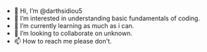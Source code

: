 - 👋 Hi, I’m @darthsidiou5
- 👀 I’m interested in understanding basic fundamentals of coding.
- 🌱 I’m currently learning as much as i can.  
- 💞️ I’m looking to collaborate on unknown.
- 📫 How to reach me please don't.

<!---
darthsidiou5/darthsidiou5 is a ✨ special ✨ repository because its `README.md` (this file) appears on your GitHub profile.
You can click the Preview link to take a look at your changes.
--->
